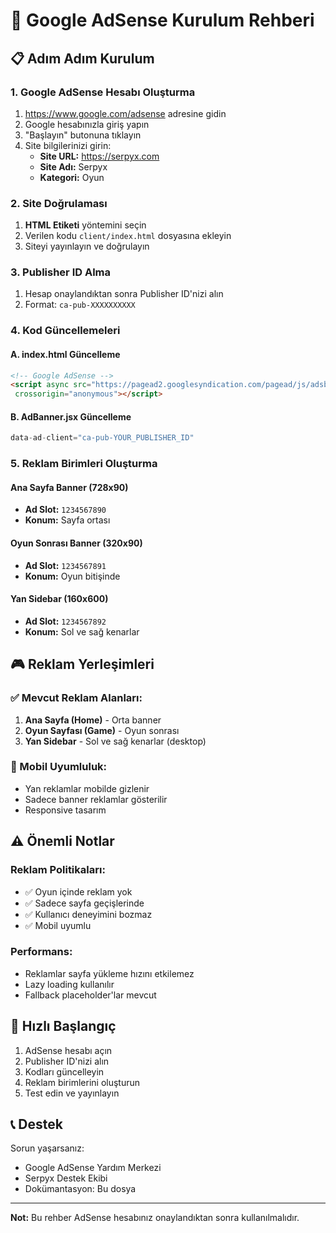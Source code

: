 # 🎯 Google AdSense Kurulum Rehberi

## 📋 Adım Adım Kurulum

### 1. Google AdSense Hesabı Oluşturma
1. https://www.google.com/adsense adresine gidin
2. Google hesabınızla giriş yapın
3. "Başlayın" butonuna tıklayın
4. Site bilgilerinizi girin:
   - **Site URL:** https://serpyx.com
   - **Site Adı:** Serpyx
   - **Kategori:** Oyun

### 2. Site Doğrulaması
1. **HTML Etiketi** yöntemini seçin
2. Verilen kodu `client/index.html` dosyasına ekleyin
3. Siteyi yayınlayın ve doğrulayın

### 3. Publisher ID Alma
1. Hesap onaylandıktan sonra Publisher ID'nizi alın
2. Format: `ca-pub-XXXXXXXXXX`

### 4. Kod Güncellemeleri

#### A. index.html Güncelleme
```html
<!-- Google AdSense -->
<script async src="https://pagead2.googlesyndication.com/pagead/js/adsbygoogle.js?client=ca-pub-YOUR_PUBLISHER_ID"
 crossorigin="anonymous"></script>
```

#### B. AdBanner.jsx Güncelleme
```jsx
data-ad-client="ca-pub-YOUR_PUBLISHER_ID"
```

### 5. Reklam Birimleri Oluşturma

#### Ana Sayfa Banner (728x90)
- **Ad Slot:** `1234567890`
- **Konum:** Sayfa ortası

#### Oyun Sonrası Banner (320x90)
- **Ad Slot:** `1234567891`
- **Konum:** Oyun bitişinde

#### Yan Sidebar (160x600)
- **Ad Slot:** `1234567892`
- **Konum:** Sol ve sağ kenarlar

## 🎮 Reklam Yerleşimleri

### ✅ Mevcut Reklam Alanları:
1. **Ana Sayfa (Home)** - Orta banner
2. **Oyun Sayfası (Game)** - Oyun sonrası
3. **Yan Sidebar** - Sol ve sağ kenarlar (desktop)

### 📱 Mobil Uyumluluk:
- Yan reklamlar mobilde gizlenir
- Sadece banner reklamlar gösterilir
- Responsive tasarım

## ⚠️ Önemli Notlar

### Reklam Politikaları:
- ✅ Oyun içinde reklam yok
- ✅ Sadece sayfa geçişlerinde
- ✅ Kullanıcı deneyimini bozmaz
- ✅ Mobil uyumlu

### Performans:
- Reklamlar sayfa yükleme hızını etkilemez
- Lazy loading kullanılır
- Fallback placeholder'lar mevcut

## 🚀 Hızlı Başlangıç

1. AdSense hesabı açın
2. Publisher ID'nizi alın
3. Kodları güncelleyin
4. Reklam birimlerini oluşturun
5. Test edin ve yayınlayın

## 📞 Destek

Sorun yaşarsanız:
- Google AdSense Yardım Merkezi
- Serpyx Destek Ekibi
- Dokümantasyon: Bu dosya

---
**Not:** Bu rehber AdSense hesabınız onaylandıktan sonra kullanılmalıdır.





